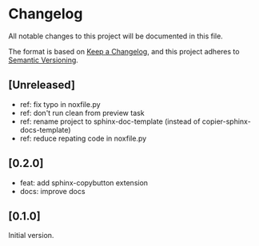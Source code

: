 # Changelog

All notable changes to this project will be documented in this file.

The format is based on [Keep a Changelog](https://keepachangelog.com/en/1.1.0/),
and this project adheres to [Semantic Versioning](https://semver.org/spec/v2.0.0.html).

## [Unreleased]

- ref: fix typo in noxfile.py
- ref: don't run clean from preview task
- ref: rename project to sphinx-doc-template (instead of copier-sphinx-docs-template)
- ref: reduce repating code in noxfile.py

## [0.2.0]

- feat: add sphinx-copybutton extension
- docs: improve docs

## [0.1.0]

Initial version.
